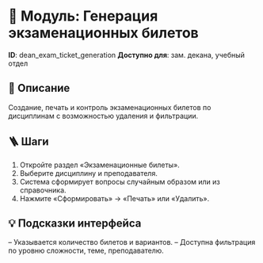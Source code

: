 # 📘 Модуль: Генерация экзаменационных билетов
**ID**: dean_exam_ticket_generation
**Доступно для**: зам. декана, учебный отдел

## 📝 Описание
Создание, печать и контроль экзаменационных билетов по дисциплинам с возможностью удаления и фильтрации.

## 🪜 Шаги
1. Откройте раздел «Экзаменационные билеты».
2. Выберите дисциплину и преподавателя.
3. Система сформирует вопросы случайным образом или из справочника.
4. Нажмите «Сформировать» → «Печать» или «Удалить».

## 💡 Подсказки интерфейса
– Указывается количество билетов и вариантов.
– Доступна фильтрация по уровню сложности, теме, преподавателю.
